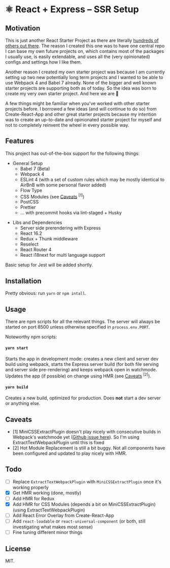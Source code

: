 # ⚛ React + Express – SSR Setup

## Motivation

This is just another React Starter Project as there are literally [hundreds of others out there](https://www.javascriptstuff.com/react-starter-projects/). The reason I created this one was to have one central repo I can base my own future projects on, which contains most of the packages I usually use, is easily extendable, and uses all the (very opinionated) configs and settings how I like them.

Another reason I created my own starter project was because I am currently setting up two new potentially long term projects and I wanted to be able to use Webpack 4 and Babel 7 already. None of the bigger and well known starter projects are supporting both as of today. So the idea was born to create my very own starter project. And here we are 🎉

A few things might be familiar when you've worked with other starter projects before. I borrowed a few ideas (and will continue to do so) from Create-React-App and other great starter projects because my intention was to create an up-to-date and opinionated starter project for myself and not to completely reinvent the wheel in every possible way.

## Features

This project has out-of-the-box support for the following things:

*   General Setup
    *   Babel 7 (Beta)
    *   Webpack 4
    *   ESLint 4 (with a set of custom rules which may be mostly identical to AirBnB with some personal flavor added)
    *   Flow Type
    *   CSS Modules (see [Caveats](#caveats) <sup>[1]</sup>)
    *   PostCSS
    *   Prettier
    *   … with precommit hooks via lint-staged + Husky

-   Libs and Dependencies
    *   Server side prerendering with Express
    *   React 16.2
    *   Redux + Thunk middleware
    *   Reselect
    *   React Router 4
    *   React i18next for multi language support

Basic setup for Jest will be added shortly.

## Installation

Pretty obvious: run `yarn` or `npm intall`.

## Usage

There are npm scripts for all the relevant things. The server will always be started on port 8500 unless otherwise specified in `process.env.PORT`.

Noteworthy npm scripts:

#### `yarn start`

Starts the app in development mode: creates a new client and server dev build using webpack, starts the Express server build (for both file serving and server side pre-rendering) and keeps webpack open in watchmode. Updates the app (if possible) on change using HMR (see [Caveats](#caveats) <sup>[2]</sup>).

#### `yarn build`

Creates a new build, optimized for production. Does **not** start a dev server or anything else.

## Caveats

*   [1] MiniCSSExtractPlugin doesn't play nicely with consecutive builds in Webpack's watchmode yet ([Github issue here](https://github.com/webpack-contrib/mini-css-extract-plugin/issues/23)). So I'm using ExtractTextWebpackPlugin until this is fixed
*   [2] Hot Module Replacement is still a bit buggy. Not all components have been configured and updated to play nicely with HMR.

## Todo

*   [ ] Replace `ExtractTextWebpackPlugin` with `MiniCSSExtractPlugin` once it's working properly
*   [x] Get HMR working (done, mostly)
*   [ ] Add HMR for Redux
*   [x] Add HMR for CSS Modules (depends a bit on MiniCSSExtractPlugin) (using ExtractTextWebpackPlugin)
*   [ ] Add React Error Overlay from Create-React-App
*   [ ] Add `react-loadable` or `react-universal-component` (or both, still investigating what makes most sense)
*   [ ] Fine tuning different minor things

## License

MIT.
